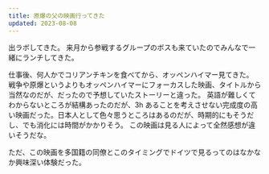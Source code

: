 ```yaml
---
title: 原爆の父の映画行ってきた
updated: 2023-08-08
---
```


出ラボしてきた。
来月から参戦するグループのボスも来ていたのでみんなで一緒にランチしてきた。

仕事後、何人かでコリアンチキンを食べてから、オッペンハイマー見てきた。
戦争や原爆というよりもオッペンハイマーにフォーカスした映画、タイトルから当然なのだが、だったので予想していたストーリーと違った。
英語が難しくてわからないところが結構あったのだが、3h あることを考えさせない完成度の高い映画だった。日本人として色々思うところはあるのだが、時期的にもそうだし、でも消化には時間がかかりそう。
この映画は見る人によって全然感想が違いそうだな。

ただ、この映画を多国籍の同僚とこのタイミングでドイツで見るってのはなかなか興味深い体験だった。
